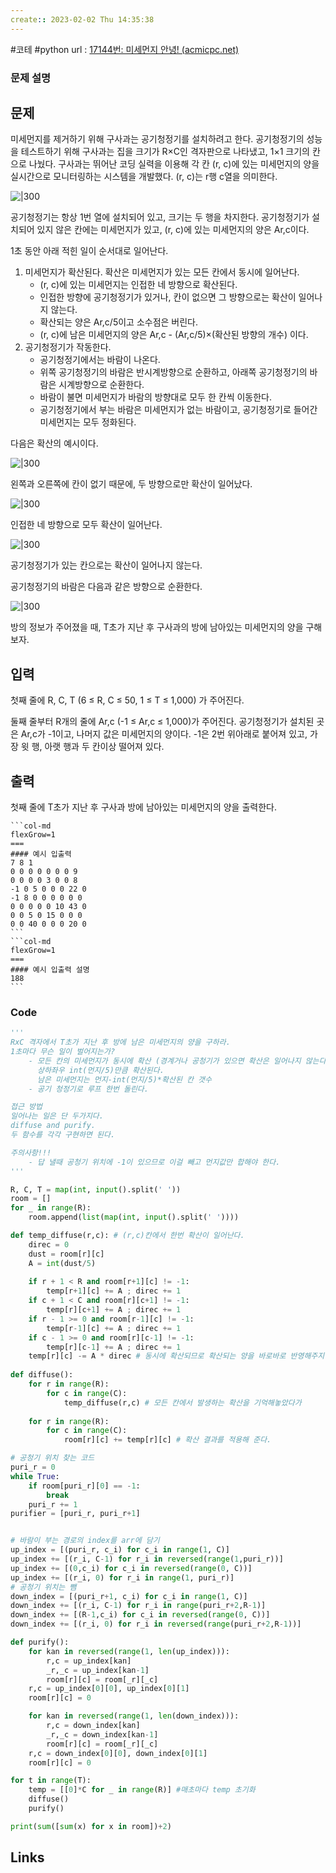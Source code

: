 ```yaml
---
create:: 2023-02-02 Thu 14:35:38
---
```

#코테  #python 
url : [17144번: 미세먼지 안녕! (acmicpc.net)](https://www.acmicpc.net/problem/17144)
### 문제 설명
## 문제

미세먼지를 제거하기 위해 구사과는 공기청정기를 설치하려고 한다. 공기청정기의 성능을 테스트하기 위해 구사과는 집을 크기가 R×C인 격자판으로 나타냈고, 1×1 크기의 칸으로 나눴다. 구사과는 뛰어난 코딩 실력을 이용해 각 칸 (r, c)에 있는 미세먼지의 양을 실시간으로 모니터링하는 시스템을 개발했다. (r, c)는 r행 c열을 의미한다.

![|300](https://upload.acmicpc.net/75d322ad-5a89-4301-b3a7-403fce0ff966/-/preview/)

공기청정기는 항상 1번 열에 설치되어 있고, 크기는 두 행을 차지한다. 공기청정기가 설치되어 있지 않은 칸에는 미세먼지가 있고, (r, c)에 있는 미세먼지의 양은 Ar,c이다.

1초 동안 아래 적힌 일이 순서대로 일어난다.

1.  미세먼지가 확산된다. 확산은 미세먼지가 있는 모든 칸에서 동시에 일어난다.
    -   (r, c)에 있는 미세먼지는 인접한 네 방향으로 확산된다.
    -   인접한 방향에 공기청정기가 있거나, 칸이 없으면 그 방향으로는 확산이 일어나지 않는다.
    -   확산되는 양은 Ar,c/5이고 소수점은 버린다.
    -   (r, c)에 남은 미세먼지의 양은 Ar,c - (Ar,c/5)×(확산된 방향의 개수) 이다.
2.  공기청정기가 작동한다.
    -   공기청정기에서는 바람이 나온다.
    -   위쪽 공기청정기의 바람은 반시계방향으로 순환하고, 아래쪽 공기청정기의 바람은 시계방향으로 순환한다.
    -   바람이 불면 미세먼지가 바람의 방향대로 모두 한 칸씩 이동한다.
    -   공기청정기에서 부는 바람은 미세먼지가 없는 바람이고, 공기청정기로 들어간 미세먼지는 모두 정화된다.

다음은 확산의 예시이다.

![|300](https://upload.acmicpc.net/7b0d9d57-1296-44cd-8951-4135d27f9446/-/preview/)

왼쪽과 오른쪽에 칸이 없기 때문에, 두 방향으로만 확산이 일어났다.

![|300](https://upload.acmicpc.net/cebebfa9-0056-45f1-b705-75b035888085/-/preview/)

인접한 네 방향으로 모두 확산이 일어난다.

![|300](https://upload.acmicpc.net/1ed0d2e9-9767-4b94-bbde-0e1d6a2d52ff/-/preview/)

공기청정기가 있는 칸으로는 확산이 일어나지 않는다.

공기청정기의 바람은 다음과 같은 방향으로 순환한다.

![|300](https://upload.acmicpc.net/94466937-96c7-4f25-9804-530ebd554a59/-/preview/)

방의 정보가 주어졌을 때, T초가 지난 후 구사과의 방에 남아있는 미세먼지의 양을 구해보자.

## 입력

첫째 줄에 R, C, T (6 ≤ R, C ≤ 50, 1 ≤ T ≤ 1,000) 가 주어진다.

둘째 줄부터 R개의 줄에 Ar,c (-1 ≤ Ar,c ≤ 1,000)가 주어진다. 공기청정기가 설치된 곳은 Ar,c가 -1이고, 나머지 값은 미세먼지의 양이다. -1은 2번 위아래로 붙어져 있고, 가장 윗 행, 아랫 행과 두 칸이상 떨어져 있다.

## 출력

첫째 줄에 T초가 지난 후 구사과 방에 남아있는 미세먼지의 양을 출력한다.

````col
```col-md
flexGrow=1
===
#### 예시 입출력
7 8 1
0 0 0 0 0 0 0 9
0 0 0 0 3 0 0 8
-1 0 5 0 0 0 22 0
-1 8 0 0 0 0 0 0
0 0 0 0 0 10 43 0
0 0 5 0 15 0 0 0
0 0 40 0 0 0 20 0
```
```col-md
flexGrow=1
===
#### 예시 입출력 설명
188
```
````

### Code
```python
'''
RxC 격자에서 T초가 지난 후 방에 남은 미세먼지의 양을 구하라.  
1초마다 무슨 일이 벌어지는가?
	- 모든 칸의 미세먼지가 동시에 확산 (경계거나 공청기가 있으면 확산은 일어나지 않는다.)
	  상하좌우 int(먼지/5)만큼 확산된다.
	  남은 미세먼지는 먼지-int(먼지/5)*확산된 칸 갯수
	- 공기 청정기로 루프 한번 돌린다.

접근 방법
일어나는 일은 단 두가지다.
diffuse and purify. 
두 함수를 각각 구현하면 된다.

주의사항!!!
	- 답 낼때 공청기 위치에 -1이 있으므로 이걸 빼고 먼지값만 합해야 한다.
'''

R, C, T = map(int, input().split(' '))
room = []
for _ in range(R):
    room.append(list(map(int, input().split(' '))))

def temp_diffuse(r,c): # (r,c)칸에서 한번 확산이 일어난다. 
    direc = 0
    dust = room[r][c]
    A = int(dust/5)
    
    if r + 1 < R and room[r+1][c] != -1:
        temp[r+1][c] += A ; direc += 1
    if c + 1 < C and room[r][c+1] != -1:
        temp[r][c+1] += A ; direc += 1
    if r - 1 >= 0 and room[r-1][c] != -1:
        temp[r-1][c] += A ; direc += 1
    if c - 1 >= 0 and room[r][c-1] != -1:
        temp[r][c-1] += A ; direc += 1
    temp[r][c] -= A * direc # 동시에 확산되므로 확산되는 양을 바로바로 반영해주지 말고 기억해 놔야 한다.
    
def diffuse():
    for r in range(R):
        for c in range(C):
            temp_diffuse(r,c) # 모든 칸에서 발생하는 확산을 기억해놓았다가
	
    for r in range(R):
        for c in range(C):
            room[r][c] += temp[r][c] # 확산 결과를 적용해 준다.

# 공청기 위치 찾는 코드
puri_r = 0
while True:
    if room[puri_r][0] == -1:
        break
    puri_r += 1
purifier = [puri_r, puri_r+1] 


# 바람이 부는 경로의 index를 arr에 담기
up_index = [(puri_r, c_i) for c_i in range(1, C)]
up_index += [(r_i, C-1) for r_i in reversed(range(1,puri_r))]
up_index += [(0,c_i) for c_i in reversed(range(0, C))]
up_index += [(r_i, 0) for r_i in range(1, puri_r)]
# 공청기 위치는 뺌
down_index = [(puri_r+1, c_i) for c_i in range(1, C)]
down_index += [(r_i, C-1) for r_i in range(puri_r+2,R-1)]
down_index += [(R-1,c_i) for c_i in reversed(range(0, C))]
down_index += [(r_i, 0) for r_i in reversed(range(puri_r+2,R-1))]

def purify():
    for kan in reversed(range(1, len(up_index))):
        r,c = up_index[kan]
        _r,_c = up_index[kan-1]
        room[r][c] = room[_r][_c]
    r,c = up_index[0][0], up_index[0][1]
    room[r][c] = 0

    for kan in reversed(range(1, len(down_index))):
        r,c = down_index[kan]
        _r,_c = down_index[kan-1]
        room[r][c] = room[_r][_c]
    r,c = down_index[0][0], down_index[0][1]
    room[r][c] = 0

for t in range(T):
    temp = [[0]*C for _ in range(R)] #매초마다 temp 초기화
    diffuse()
    purify()

print(sum([sum(x) for x in room])+2)
```

## Links
